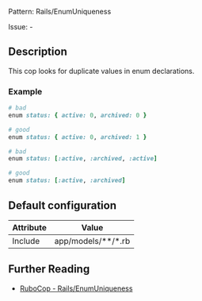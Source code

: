 Pattern: Rails/EnumUniqueness

Issue: -

## Description

This cop looks for duplicate values in enum declarations.

### Example

```ruby
# bad
enum status: { active: 0, archived: 0 }

# good
enum status: { active: 0, archived: 1 }

# bad
enum status: [:active, :archived, :active]

# good
enum status: [:active, :archived]
```

## Default configuration

Attribute | Value
--- | ---
Include | app/models/\*\*/\*.rb

## Further Reading

* [RuboCop - Rails/EnumUniqueness](https://rubocop.readthedocs.io/en/latest/cops_rails/#railsenumuniqueness)
